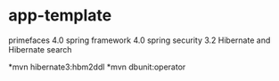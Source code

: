 app-template
============

primefaces 4.0
spring framework 4.0
spring security 3.2
Hibernate and Hibernate search


*mvn hibernate3:hbm2ddl
*mvn dbunit:operator
